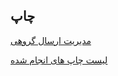 ﻿## چاپ

<a href="group-sending-print%2FGroup-sending-print.md" target="_blank">مدیریت ارسال گروهی</a>

<a href="send-list-print%2Fsend-list-print.md" target="_blank">لیست چاپ های انجام شده</a>
 